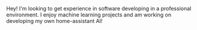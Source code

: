 Hey!
I'm looking to get experience in software developing in a professional environment. 
I enjoy machine learning projects and am working on developing my own home-assistant AI!

<!---
Bishop-8/Bishop-8 is a ✨ special ✨ repository because its `README.md` (this file) appears on your GitHub profile.
You can click the Preview link to take a look at your changes.
--->
